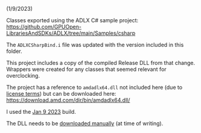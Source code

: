 (1/9/2023)

Classes exported using the ADLX C# sample project:
https://github.com/GPUOpen-LibrariesAndSDKs/ADLX/tree/main/Samples/csharp

The `ADLXCSharpBind.i` file was updated with the version included in this folder.

This project includes a copy of the compiled Release DLL from that change. Wrappers were created for
any classes that seemed relevant for overclocking.

The project has a reference to `amdadlx64.dll` not included here (due to [license terms](https://github.com/GPUOpen-LibrariesAndSDKs/ADLX/blob/main/ADLX%20SDK%20License%20Agreement.pdf))
but can be downloaded here: https://download.amd.com/dir/bin/amdadlx64.dll/

I used the [Jan 9 2023](https://download.amd.com/dir/bin/amdadlx64.dll/63AAB932421000/) build.

The DLL needs to be [downloaded manually](https://github.com/GPUOpen-LibrariesAndSDKs/ADLX/issues/4) (at time of writing).